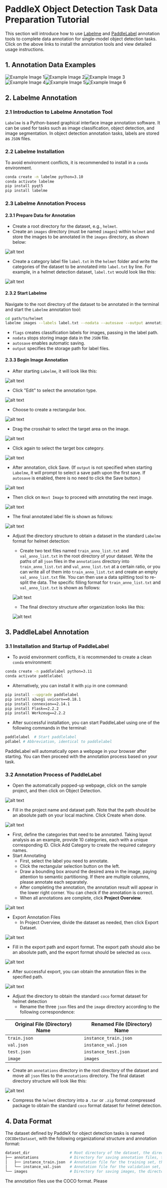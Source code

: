 # PaddleX Object Detection Task Data Preparation Tutorial

This section will introduce how to use [Labelme](https://github.com/wkentaro/labelme) and [PaddleLabel](https://github.com/PaddleCV-SIG/PaddleLabel) annotation tools to complete data annotation for single-model object detection tasks. Click on the above links to install the annotation tools and view detailed usage instructions.

## 1. Annotation Data Examples

<div style="display: flex;">
  <img src="/tmp/images/data_prepare/object_detection/20.png" alt="Example Image 1">
  <img src="/tmp/images/data_prepare/object_detection/21.png" alt="Example Image 2">
  <img src="/tmp/images/data_prepare/object_detection/22.png" alt="Example Image 3">
</div>

<div style="display: flex;">
  <img src="/tmp/images/data_prepare/object_detection/23.png" alt="Example Image 4">
  <img src="/tmp/images/data_prepare/object_detection/24.png" alt="Example Image 5">
  <img src="/tmp/images/data_prepare/object_detection/25.png" alt="Example Image 6">
</div>

## 2. Labelme Annotation

### 2.1 Introduction to Labelme Annotation Tool
`Labelme` is a Python-based graphical interface image annotation software. It can be used for tasks such as image classification, object detection, and image segmentation. In object detection annotation tasks, labels are stored as `JSON` files.

### 2.2 Labelme Installation
To avoid environment conflicts, it is recommended to install in a `conda` environment.

```bash
conda create -n labelme python=3.10
conda activate labelme
pip install pyqt5
pip install labelme
```

### 2.3 Labelme Annotation Process

#### 2.3.1 Prepare Data for Annotation
* Create a root directory for the dataset, e.g., `helmet`.
* Create an `images` directory (must be named `images`) within `helmet` and store the images to be annotated in the `images` directory, as shown below:

![alt text](/tmp/images/data_prepare/object_detection/01.png)
* Create a category label file `label.txt` in the `helmet` folder and write the categories of the dataset to be annotated into `label.txt` by line. For example, in a helmet detection dataset, `label.txt` would look like this:

![alt text](/tmp/images/data_prepare/object_detection/02.png)

#### 2.3.2 Start Labelme
Navigate to the root directory of the dataset to be annotated in the terminal and start the `Labelme` annotation tool:
```bash
cd path/to/helmet
labelme images --labels label.txt --nodata --autosave --output annotations
```
* `flags` creates classification labels for images, passing in the label path.
* `nodata` stops storing image data in the `JSON` file.
* `autosave` enables automatic saving.
* `output` specifies the storage path for label files.

#### 2.3.3 Begin Image Annotation
* After starting `Labelme`, it will look like this:

![alt text](/tmp/images/data_prepare/object_detection/03.png)
* Click "Edit" to select the annotation type.

![alt text](/tmp/images/data_prepare/object_detection/04.png)
* Choose to create a rectangular box.

![alt text](/tmp/images/data_prepare/object_detection/05.png)
* Drag the crosshair to select the target area on the image.

![alt text](/tmp/images/data_prepare/object_detection/06.png)
* Click again to select the target box category.

![alt text](/tmp/images/data_prepare/object_detection/07.png)
* After annotation, click Save. (If `output` is not specified when starting `Labelme`, it will prompt to select a save path upon the first save. If `autosave` is enabled, there is no need to click the Save button.)

![alt text](/tmp/images/data_prepare/image_classification/05.png)
* Then click on `Next Image` to proceed with annotating the next image.

![alt text](/tmp/images/data_prepare/image_classification/06.png)
* The final annotated label file is shown as follows:

![alt text](/tmp/images/data_prepare/obeject_detection/08.png)
* Adjust the directory structure to obtain a dataset in the standard `Labelme` format for helmet detection:
  *  Create two text files named `train_anno_list.txt` and `val_anno_list.txt` in the root directory of your dataset. Write the paths of all `json` files in the `annotations` directory into `train_anno_list.txt` and `val_anno_list.txt` at a certain ratio, or you can write all of them into `train_anno_list.txt` and create an empty `val_anno_list.txt` file. You can then use a data splitting tool to re-split the data. The specific filling format for `train_anno_list.txt` and `val_anno_list.txt` is shown as follows:
  
  
  ![alt text](/tmp/images/data_prepare/obeject_detection/09.png)
  * The final directory structure after organization looks like this:
  
  ![alt text](/tmp/images/data_prepare/obeject_detection/10.png)
## 3. PaddleLabel Annotation
### 3.1 Installation and Startup of PaddleLabel
* To avoid environment conflicts, it is recommended to create a clean `conda` environment:
```bash
conda create -n paddlelabel python=3.11
conda activate paddlelabel
```
* Alternatively, you can install it with `pip` in one command:
```bash
pip install --upgrade paddlelabel
pip install a2wsgi uvicorn==0.18.1
pip install connexion==2.14.1
pip install Flask==2.2.2
pip install Werkzeug==2.2.2
```
* After successful installation, you can start PaddleLabel using one of the following commands in the terminal:
```bash
paddlelabel  # Start paddlelabel
pdlabel # Abbreviation, identical to paddlelabel
```
PaddleLabel will automatically open a webpage in your browser after starting. You can then proceed with the annotation process based on your task.

### 3.2 Annotation Process of PaddleLabel
* Open the automatically popped-up webpage, click on the sample project, and then click on Object Detection.

![alt text](/tmp/images/data_prepare/object_detection/11.png)
* Fill in the project name and dataset path. Note that the path should be an absolute path on your local machine. Click Create when done.

![alt text](/tmp/images/data_prepare/object_detection/12.png)
* First, define the categories that need to be annotated. Taking layout analysis as an example, provide 10 categories, each with a unique corresponding ID. Click Add Category to create the required category names.
* Start Annotating
  * First, select the label you need to annotate.
  * Click the rectangular selection button on the left.
  * Draw a bounding box around the desired area in the image, paying attention to semantic partitioning. If there are multiple columns, please annotate each separately.
  * After completing the annotation, the annotation result will appear in the lower right corner. You can check if the annotation is correct.
  * When all annotations are complete, click **Project Overview**.

![alt text](/tmp/images/data_prepare/object_detection/13.png)
* Export Annotation Files
  * In Project Overview, divide the dataset as needed, then click Export Dataset.

![alt text](/tmp/images/data_prepare/object_detection/14.png)
  * Fill in the export path and export format. The export path should also be an absolute path, and the export format should be selected as `coco`.

![alt text](/tmp/images/data_prepare/object_detection/15.png)
  * After successful export, you can obtain the annotation files in the specified path.
  
  ![alt text](/tmp/images/data_prepare/object_detection/16.png)
* Adjust the directory to obtain the standard `coco` format dataset for helmet detection
  * Rename the three `json` files and the `image` directory according to the following correspondence:

|Original File (Directory) Name|Renamed File (Directory) Name|
|-|-|
|`train.json`|`instance_train.json`|
|`val.json`|`instance_val.json`|
|`test.json`|`instance_test.json`|
|`image`|`images`|

  * Create an `annotations` directory in the root directory of the dataset and move all `json` files to the `annotations` directory. The final dataset directory structure will look like this:
  
  ![alt text](/tmp/images/data_prepare/object_detection/17.png)
  * Compress the `helmet` directory into a `.tar` or `.zip` format compressed package to obtain the standard `coco` format dataset for helmet detection.

## 4. Data Format
The dataset defined by PaddleX for object detection tasks is named `COCODetDataset`, with the following organizational structure and annotation format:
```bash
dataset_dir                  # Root directory of the dataset, the directory name can be changed
├── annotations              # Directory for saving annotation files, the directory name cannot be changed
│   ├── instance_train.json  # Annotation file for the training set, the file name cannot be changed, using COCO annotation format
│   └── instance_val.json    # Annotation file for the validation set, the file name cannot be changed, using COCO annotation format
└── images                   # Directory for saving images, the directory name cannot be changed
```

The annotation files use the COCO format. Please
